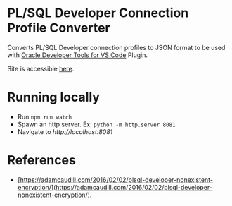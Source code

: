 # PL/SQL Developer Connection Profile Converter

Converts PL/SQL Developer connection profiles to JSON format to be used with [Oracle Developer Tools for VS Code](https://marketplace.visualstudio.com/items?itemName=Oracle.oracledevtools) Plugin.

Site is accessible [here](https://rifatx.github.io/plsql-developer-con-profile-converter/).

# Running locally

- Run `npm run watch`
- Spawn an http server. Ex: `python -m http.server 8081`
- Navigate to _http://localhost:8081_

# References

- [https://adamcaudill.com/2016/02/02/plsql-developer-nonexistent-encryption/](https://adamcaudill.com/2016/02/02/plsql-developer-nonexistent-encryption/).
